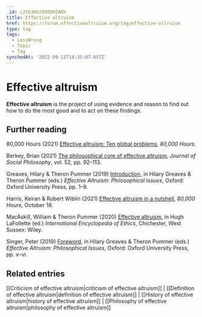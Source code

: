 ```yaml
---
_id: c2tb3HXz9X6DHZAKh
title: Effective altruism
href: https://forum.effectivealtruism.org/tag/effective-altruism
type: tag
tags:
  - LessWrong
  - Topic
  - Tag
synchedAt: '2022-09-11T14:35:07.857Z'
---
```

# Effective altruism

**Effective altruism** is the project of using evidence and reason to find out how to do the most good and to act on these findings.

Further reading
---------------

80,000 Hours (2021) [Effective altruism: Ten global problems](https://80000hours.org/podcast/effective-altruism-ten-global-problems/), *80,000 Hours*.

Berkey, Brian (2021) [The philosophical core of effective altruism](http://doi.org/10.1111/josp.12347), *Journal of Social Philosophy*, vol. 52, pp. 92–113.

Greaves, Hilary & Theron Pummer (2019) [Introduction](http://doi.org/10.1093/oso/9780198841364.003.0016), in Hilary Greaves & Theron Pummer (eds.) *Effective Altruism: Philosophical Issues*, Oxford: Oxford University Press, pp. 1–9.

Harris, Keiran & Robert Wiblin (2021) [Effective altruism in a nutshell](https://80000hours.org/2021/10/effective-altruism-in-a-nutshell/), *80,000 Hours*, October 18.

MacAskill, William & Theron Pummer (2020) [Effective altruism](http://doi.org/10.1002/9781444367072.wbiee883), in Hugh LaFollette (ed.) *International Encyclopedia of Ethics*, Chichester, West Sussex: Wiley.

Singer, Peter (2019) [Foreword](https://oxford.universitypressscholarship.com/view/10.1093/oso/9780198841364.001.0001/oso-9780198841364), in Hilary Greaves & Theron Pummer (eds.) *Effective Altruism: Philosophical Issues*, Oxford: Oxford University Press, pp. v–vi.

Related entries
---------------

[[Criticism of effective altruism|criticism of effective altruism]] | [[Definition of effective altruism|definition of effective altruism]] | [[History of effective altruism|history of effective altruism]] | [[Philosophy of effective altruism|philosophy of effective altruism]]